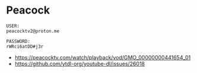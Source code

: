 # Peacock

~~~
USER:
peacocktv2@proton.me

PASSWORD:
rWRci6atDD#j3r
~~~

- <https://peacocktv.com/watch/playback/vod/GMO_00000000441654_01>
- https://github.com/ytdl-org/youtube-dl/issues/26018
